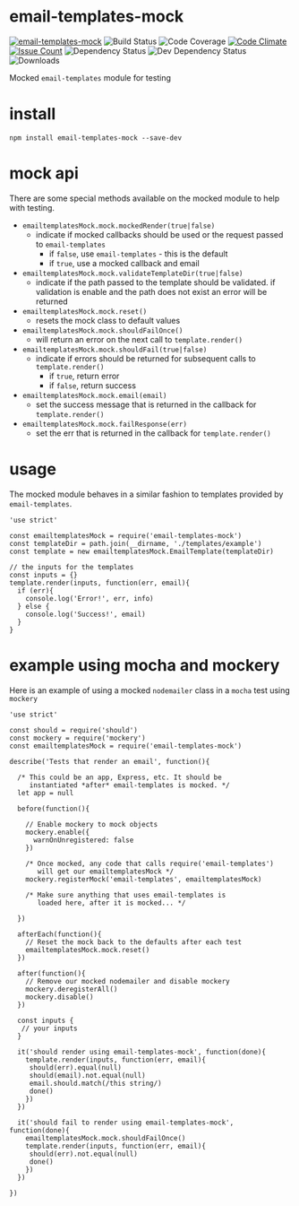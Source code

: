 # email-templates-mock

[![email-templates-mock](https://img.shields.io/npm/v/email-templates-mock.svg)](https://www.npmjs.com/package/email-templates-mock)
![Build Status](https://jenkins.doublesharp.com/badges/build/email-templates-mock.svg)
![Code Coverage](https://jenkins.doublesharp.com/badges/coverage/email-templates-mock.svg)
[![Code Climate](https://codeclimate.com/github/doublesharp/email-templates-mock/badges/gpa.svg)](https://codeclimate.com/github/doublesharp/email-templates-mock)
[![Issue Count](https://codeclimate.com/github/doublesharp/email-templates-mock/badges/issue_count.svg)](https://codeclimate.com/github/doublesharp/email-templates-mock)
![Dependency Status](https://david-dm.org/doublesharp/email-templates-mock.svg)
![Dev Dependency Status](https://david-dm.org/doublesharp/email-templates-mock/dev-status.svg)
![Downloads](https://img.shields.io/npm/dt/email-templates-mock.svg)

Mocked `email-templates` module for testing

# install

```
npm install email-templates-mock --save-dev
```

# mock api
There are some special methods available on the mocked module to help with testing.

* `emailtemplatesMock.mock.mockedRender(true|false)`
  * indicate if mocked callbacks should be used or the request passed to `email-templates` 
    * if `false`, use `email-templates` - this is the default
    * if `true`, use a mocked callback and email
* `emailtemplatesMock.mock.validateTemplateDir(true|false)`
  * indicate if the path passed to the template should be validated. if validation is enable and the path does not exist an error will be returned
* `emailtemplatesMock.mock.reset()`
  * resets the mock class to default values
* `emailtemplatesMock.mock.shouldFailOnce()`
  * will return an error on the next call to `template.render()`
* `emailtemplatesMock.mock.shouldFail(true|false)`
  * indicate if errors should be returned for subsequent calls to `template.render()`
    * if `true`, return error
    * if `false`, return success
* `emailtemplatesMock.mock.email(email)`
  * set the success message that is returned in the callback for `template.render()`
* `emailtemplatesMock.mock.failResponse(err)`
  * set the err that is returned in the callback for `template.render()`

# usage
The mocked module behaves in a similar fashion to templates provided by `email-templates`.

```
'use strict'

const emailtemplatesMock = require('email-templates-mock')
const templateDir = path.join(__dirname, './templates/example')
const template = new emailtemplatesMock.EmailTemplate(templateDir)

// the inputs for the templates
const inputs = {}
template.render(inputs, function(err, email){
  if (err){
    console.log('Error!', err, info)
  } else {
    console.log('Success!', email)
  }
}
```

# example using mocha and mockery
Here is an example of using a mocked `nodemailer` class in a `mocha` test using `mockery`

```
'use strict'

const should = require('should')
const mockery = require('mockery')
const emailtemplatesMock = require('email-templates-mock')

describe('Tests that render an email', function(){

  /* This could be an app, Express, etc. It should be  
     instantiated *after* email-templates is mocked. */
  let app = null

  before(function(){

    // Enable mockery to mock objects
    mockery.enable({
      warnOnUnregistered: false
    })
    
    /* Once mocked, any code that calls require('email-templates') 
       will get our emailtemplatesMock */
    mockery.registerMock('email-templates', emailtemplatesMock)
    
    /* Make sure anything that uses email-templates is 
       loaded here, after it is mocked... */
       
  })
  
  afterEach(function(){
    // Reset the mock back to the defaults after each test
    emailtemplatesMock.mock.reset()
  })
  
  after(function(){
    // Remove our mocked nodemailer and disable mockery
    mockery.deregisterAll()
    mockery.disable()
  })
  
  const inputs {
   // your inputs
  }
  
  it('should render using email-templates-mock', function(done){
    template.render(inputs, function(err, email){
     should(err).equal(null)
     should(email).not.equal(null)
     email.should.match(/this string/)
     done()
    })
  })
  
  it('should fail to render using email-templates-mock', function(done){
    emailtemplatesMock.mock.shouldFailOnce()
    template.render(inputs, function(err, email){
     should(err).not.equal(null)
     done()
    })
  })

})
```
